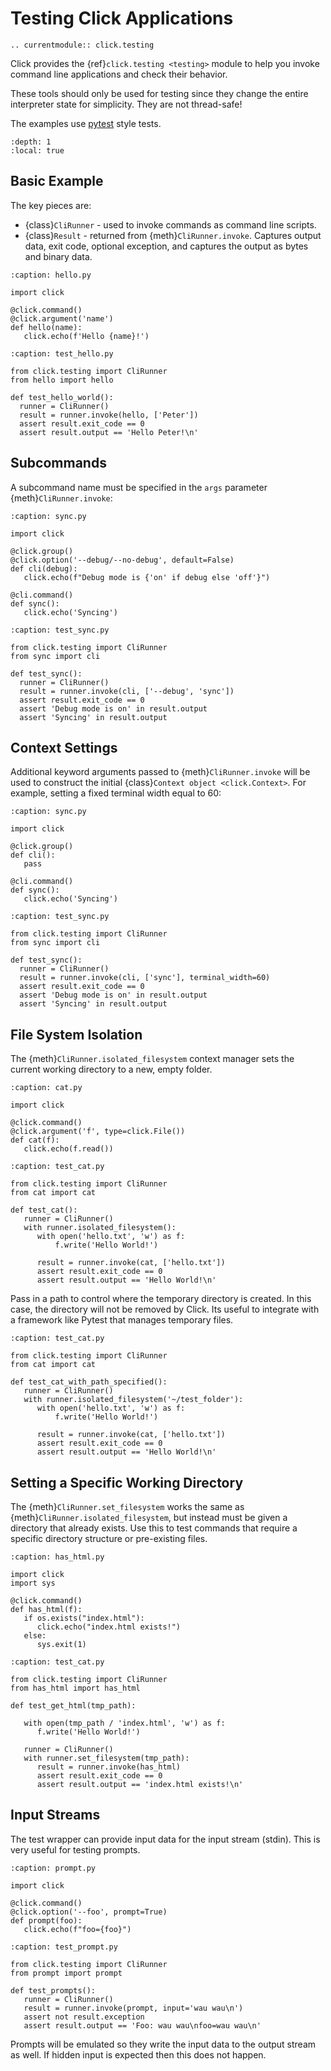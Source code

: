 # Testing Click Applications

```{eval-rst}
.. currentmodule:: click.testing
```

Click provides the {ref}`click.testing <testing>` module to help you invoke command line applications and check their behavior.

These tools should only be used for testing since they change
the entire interpreter state for simplicity. They are not thread-safe!

The examples use [pytest](https://docs.pytest.org/en/stable/) style tests.

```{contents}
:depth: 1
:local: true
```

## Basic Example

The key pieces are:
  - {class}`CliRunner` - used to invoke commands as command line scripts.
  - {class}`Result` - returned from {meth}`CliRunner.invoke`. Captures output data, exit code, optional exception, and captures the output as bytes and binary data.

```{code-block} python
:caption: hello.py

import click

@click.command()
@click.argument('name')
def hello(name):
   click.echo(f'Hello {name}!')
```

```{code-block} python
:caption: test_hello.py

from click.testing import CliRunner
from hello import hello

def test_hello_world():
  runner = CliRunner()
  result = runner.invoke(hello, ['Peter'])
  assert result.exit_code == 0
  assert result.output == 'Hello Peter!\n'
```

## Subcommands

A subcommand name must be specified in the `args` parameter {meth}`CliRunner.invoke`:

```{code-block} python
:caption: sync.py

import click

@click.group()
@click.option('--debug/--no-debug', default=False)
def cli(debug):
   click.echo(f"Debug mode is {'on' if debug else 'off'}")

@cli.command()
def sync():
   click.echo('Syncing')
```

```{code-block} python
:caption: test_sync.py

from click.testing import CliRunner
from sync import cli

def test_sync():
  runner = CliRunner()
  result = runner.invoke(cli, ['--debug', 'sync'])
  assert result.exit_code == 0
  assert 'Debug mode is on' in result.output
  assert 'Syncing' in result.output
```

## Context Settings

Additional keyword arguments passed to {meth}`CliRunner.invoke` will be used to construct the initial {class}`Context object <click.Context>`.
For example, setting a fixed terminal width equal to 60:

```{code-block} python
:caption: sync.py

import click

@click.group()
def cli():
   pass

@cli.command()
def sync():
   click.echo('Syncing')
```

```{code-block} python
:caption: test_sync.py

from click.testing import CliRunner
from sync import cli

def test_sync():
  runner = CliRunner()
  result = runner.invoke(cli, ['sync'], terminal_width=60)
  assert result.exit_code == 0
  assert 'Debug mode is on' in result.output
  assert 'Syncing' in result.output
```

## File System Isolation

The {meth}`CliRunner.isolated_filesystem` context manager sets the current working directory to a new, empty folder.

```{code-block} python
:caption: cat.py

import click

@click.command()
@click.argument('f', type=click.File())
def cat(f):
   click.echo(f.read())
```

```{code-block} python
:caption: test_cat.py

from click.testing import CliRunner
from cat import cat

def test_cat():
   runner = CliRunner()
   with runner.isolated_filesystem():
      with open('hello.txt', 'w') as f:
          f.write('Hello World!')

      result = runner.invoke(cat, ['hello.txt'])
      assert result.exit_code == 0
      assert result.output == 'Hello World!\n'
```

Pass in a path to control where the temporary directory is created.
In this case, the directory will not be removed by Click. Its useful
to integrate with a framework like Pytest that manages temporary files.

```{code-block} python
:caption: test_cat.py

from click.testing import CliRunner
from cat import cat

def test_cat_with_path_specified():
   runner = CliRunner()
   with runner.isolated_filesystem('~/test_folder'):
      with open('hello.txt', 'w') as f:
          f.write('Hello World!')

      result = runner.invoke(cat, ['hello.txt'])
      assert result.exit_code == 0
      assert result.output == 'Hello World!\n'
```

## Setting a Specific Working Directory

The {meth}`CliRunner.set_filesystem` works the same as
{meth}`CliRunner.isolated_filesystem`, but instead must be given a directory
that already exists. Use this to test commands that require a specific directory
structure or pre-existing files.


```{code-block} python
:caption: has_html.py

import click
import sys

@click.command()
def has_html(f):
   if os.exists("index.html"):
      click.echo("index.html exists!")
   else:
      sys.exit(1)
```

```{code-block} python
:caption: test_cat.py

from click.testing import CliRunner
from has_html import has_html

def test_get_html(tmp_path):

   with open(tmp_path / 'index.html', 'w') as f:
      f.write('Hello World!')

   runner = CliRunner()
   with runner.set_filesystem(tmp_path):
      result = runner.invoke(has_html)
      assert result.exit_code == 0
      assert result.output == 'index.html exists!\n'
```

## Input Streams

The test wrapper can provide input data for the input stream (stdin). This is very useful for testing prompts.

```{code-block} python
:caption: prompt.py

import click

@click.command()
@click.option('--foo', prompt=True)
def prompt(foo):
   click.echo(f"foo={foo}")
```

```{code-block} python
:caption: test_prompt.py

from click.testing import CliRunner
from prompt import prompt

def test_prompts():
   runner = CliRunner()
   result = runner.invoke(prompt, input='wau wau\n')
   assert not result.exception
   assert result.output == 'Foo: wau wau\nfoo=wau wau\n'
```

Prompts will be emulated so they write the input data to
the output stream as well. If hidden input is expected then this
does not happen.
